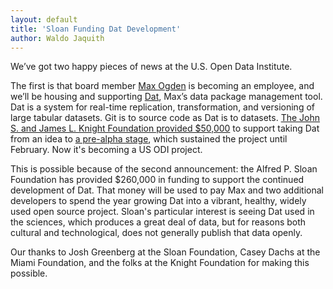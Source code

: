 ```yaml
---
layout: default
title: 'Sloan Funding Dat Development'
author: Waldo Jaquith
---
```


We’ve got two happy pieces of news at the U.S. Open Data Institute.

The first is that board member [Max Ogden](http://maxogden.com/) is becoming an employee, and we’ll be housing and supporting [Dat](http://dat-data.com/), Max’s data package management tool. Dat is a system for real-time replication, transformation, and versioning of large tabular datasets. Git is to source code as Dat is to datasets. [The John S. and James L. Knight Foundation provided $50,000](http://maxogden.com/) to support taking Dat from an idea to [a pre-alpha stage](https://github.com/maxogden/dat/), which sustained the project until February. Now it's becoming a US ODI project. 

This is possible because of the second announcement: the Alfred P. Sloan Foundation has provided $260,000 in funding to support the continued development of Dat. That money will be used to pay Max and two additional developers to spend the year growing Dat into a vibrant, healthy, widely used open source project. Sloan's particular interest is seeing Dat used in the sciences, which produces a great deal of data, but for reasons both cultural and technological, does not generally publish that data openly.

Our thanks to Josh Greenberg at the Sloan Foundation, Casey Dachs at the Miami Foundation, and the folks at the Knight Foundation for making this possible.
